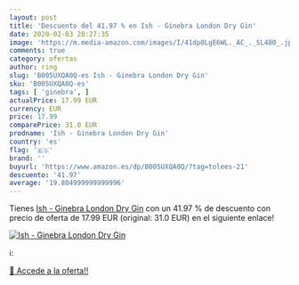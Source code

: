 ```yaml
---
layout: post
title: 'Descuento del 41.97 % en Ish - Ginebra London Dry Gin'
date: 2020-02-03 20:27:35
image: 'https://m.media-amazon.com/images/I/41dp0LgE6WL._AC_._SL400_.jpg'
comments: true
category: ofertas
author: ring
slug: 'B005UXQA0Q-es Ish - Ginebra London Dry Gin'
sku: 'B005UXQA0Q-es'
tags: [ 'ginebra', ]
actualPrice: 17.99 EUR
currency: EUR
price: 17.99
comparePrice: 31.0 EUR
prodname: 'Ish - Ginebra London Dry Gin'
country: 'es'
flag: '🇪🇸'
brand: ''
buyurl: 'https://www.amazon.es/dp/B005UXQA0Q/?tag=tolees-21'
descuento: '41.97'
average: '19.804999999999996'
---
```


Tienes [Ish - Ginebra London Dry Gin](https://www.amazon.es/dp/B005UXQA0Q/?tag=tolees-21) con un 41.97 % de descuento con precio de oferta de 17.99 EUR (original: 31.0 EUR) en el siguiente enlace!

[![Ish - Ginebra London Dry Gin](https://m.media-amazon.com/images/I/41dp0LgE6WL._AC_._SL400_.jpg)](https://www.amazon.es/dp/B005UXQA0Q/?tag=tolees-21)

ℹ️:


[🛒 Accede a la oferta!!](https://www.amazon.es/dp/B005UXQA0Q/?tag=tolees-21)
